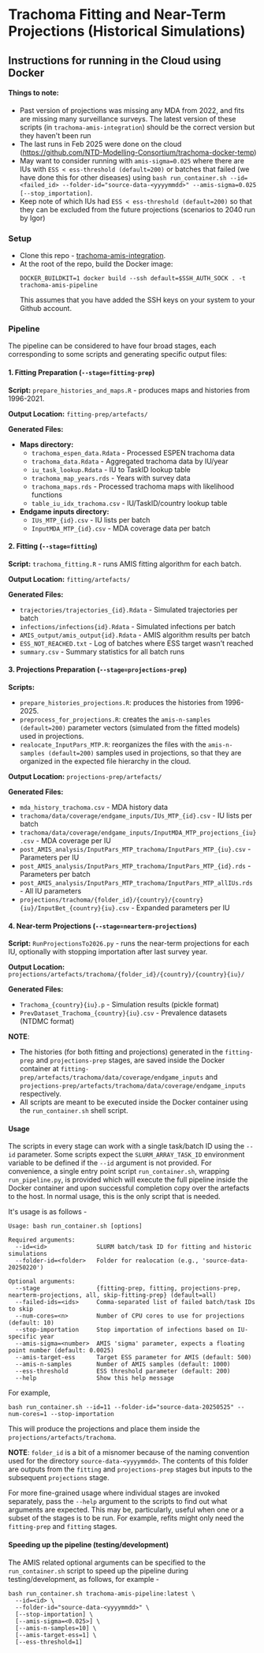 # Trachoma Fitting and Near-Term Projections (Historical Simulations)
## Instructions for running in the Cloud using Docker

#### Things to note:
- Past version of projections was missing any MDA from 2022, and fits are missing many surveillance surveys. The latest version of these scripts (in `trachoma-amis-integration`) should be the correct version but they haven't been run
- The last runs in Feb 2025 were done on the cloud (<https://github.com/NTD-Modelling-Consortium/trachoma-docker-temp>) 
- May want to consider running with `amis-sigma=0.025` where there are IUs with `ESS < ess-threshold (default=200)` or batches that failed (we have done this for other diseases) using `bash run_container.sh --id=<failed_id> --folder-id="source-data-<yyyymmdd>" --amis-sigma=0.025 [--stop_importation]`.
- Keep note of which IUs had `ESS < ess-threshold (default=200)` so that they can be excluded from the future projections (scenarios to 2040 run by Igor)

### Setup
- Clone this repo - [trachoma-amis-integration](https://github.com/NTD-Modelling-Consortium/trachoma-amis-integration).
- At the root of the repo, build the Docker image:
  ```shell
  DOCKER_BUILDKIT=1 docker build --ssh default=$SSH_AUTH_SOCK . -t trachoma-amis-pipeline
  ```
  This assumes that you have added the SSH keys on your system to your Github account.

### Pipeline
The pipeline can be considered to have four broad stages, each corresponding to some scripts and generating specific output files:

#### 1. **Fitting Preparation** (`--stage=fitting-prep`)
**Script:** `prepare_histories_and_maps.R` - produces maps and histories from 1996-2021.

**Output Location:** `fitting-prep/artefacts/`

**Generated Files:**
- **Maps directory:**
  - `trachoma_espen_data.Rdata` - Processed ESPEN trachoma data
  - `trachoma_data.Rdata` - Aggregated trachoma data by IU/year
  - `iu_task_lookup.Rdata` - IU to TaskID lookup table
  - `trachoma_map_years.rds` - Years with survey data
  - `trachoma_maps.rds` - Processed trachoma maps with likelihood functions
  - `table_iu_idx_trachoma.csv` - IU/TaskID/country lookup table
- **Endgame inputs directory:**
  - `IUs_MTP_{id}.csv` - IU lists per batch
  - `InputMDA_MTP_{id}.csv` - MDA coverage data per batch

#### 2. **Fitting** (`--stage=fitting`)
**Script:** `trachoma_fitting.R` - runs AMIS fitting algorithm for each batch.

**Output Location:** `fitting/artefacts/`

**Generated Files:**
- `trajectories/trajectories_{id}.Rdata` - Simulated trajectories per batch
- `infections/infections{id}.Rdata` - Simulated infections per batch
- `AMIS_output/amis_output{id}.Rdata` - AMIS algorithm results per batch
- `ESS_NOT_REACHED.txt` - Log of batches where ESS target wasn't reached
- `summary.csv` - Summary statistics for all batch runs

#### 3. **Projections Preparation** (`--stage=projections-prep`)
**Scripts:**
- `prepare_histories_projections.R`: produces the histories from 1996-2025.
- `preprocess_for_projections.R`: creates the `amis-n-samples (default=200)` parameter vectors (simulated from the fitted models) used in projections.
- `realocate_InputPars_MTP.R`: reorganizes the files with the `amis-n-samples (default=200)` samples used in projections, so that they are organized in the expected file hierarchy in the cloud.

**Output Location:** `projections-prep/artefacts/`

**Generated Files:**
- `mda_history_trachoma.csv` - MDA history data
- `trachoma/data/coverage/endgame_inputs/IUs_MTP_{id}.csv` - IU lists per batch
- `trachoma/data/coverage/endgame_inputs/InputMDA_MTP_projections_{iu}.csv` - MDA coverage per IU
- `post_AMIS_analysis/InputPars_MTP_trachoma/InputPars_MTP_{iu}.csv` - Parameters per IU
- `post_AMIS_analysis/InputPars_MTP_trachoma/InputPars_MTP_{id}.rds` - Parameters per batch
- `post_AMIS_analysis/InputPars_MTP_trachoma/InputPars_MTP_allIUs.rds` - All IU parameters
- `projections/trachoma/{folder_id}/{country}/{country}{iu}/InputBet_{country}{iu}.csv` - Expanded parameters per IU

#### 4. **Near-term Projections** (`--stage=nearterm-projections`)
**Script:** `RunProjectionsTo2026.py` - runs the near-term projections for each IU, optionally with stopping importation after last survey year.

**Output Location:** `projections/artefacts/trachoma/{folder_id}/{country}/{country}{iu}/`

**Generated Files:**
- `Trachoma_{country}{iu}.p` - Simulation results (pickle format)
- `PrevDataset_Trachoma_{country}{iu}.csv` - Prevalence datasets (NTDMC format)

**NOTE**:
- The histories (for both fitting and projections) generated in the `fitting-prep` and `projections-prep` stages, are saved inside the Docker container at `fitting-prep/artefacts/trachoma/data/coverage/endgame_inputs` and `projections-prep/artefacts/trachoma/data/coverage/endgame_inputs` respectively.
- All scripts are meant to be executed inside the Docker container using the `run_container.sh` shell script.

#### Usage
The scripts in every stage can work with a single task/batch ID using the `--id` parameter. Some scripts expect the `SLURM_ARRAY_TASK_ID` environment variable to be defined if the `--id` argument is not provided. For convenience, a single entry point script `run_container.sh`, wrapping `run_pipeline.py`, is provided which will execute the full pipeline inside the Docker container and upon successful completion copy over the artefacts to the host. In normal usage, this is the only script that is needed.

It's usage is as follows - 
```shell
Usage: bash run_container.sh [options]

Required arguments:
  --id=<id>              SLURM batch/task ID for fitting and historic simulations
  --folder-id=<folder>   Folder for realocation (e.g., 'source-data-20250220')

Optional arguments:
  --stage                {fitting-prep, fitting, projections-prep, nearterm-projections, all, skip-fitting-prep} (default=all)
  --failed-ids=<ids>     Comma-separated list of failed batch/task IDs to skip
  --num-cores=<n>        Number of CPU cores to use for projections (default: 10)
  --stop-importation     Stop importation of infections based on IU-specific year
  --amis-sigma=<number>  AMIS 'sigma' parameter, expects a floating point number (default: 0.0025)
  --amis-target-ess      Target ESS parameter for AMIS (default: 500)
  --amis-n-samples       Number of AMIS samples (default: 1000)
  --ess-threshold        ESS threshold parameter (default: 200)
  --help                 Show this help message
```
For example,

```shell
bash run_container.sh --id=11 --folder-id="source-data-20250525" --num-cores=1 --stop-importation
```

This will produce the projections and place them inside the `projections/artefacts/trachoma`.

**NOTE**: `folder_id` is a bit of a misnomer because of the naming convention used for the directory `source-data-<yyyymmdd>`. The contents of this folder are outputs from the `fitting` and `projections-prep` stages but inputs to the subsequent `projections` stage.

For more fine-grained usage where individual stages are invoked separately, pass the `--help` argument to the scripts to find out what arguments are expected. This may be, particularly, useful when one or a subset of the stages is to be run. For example, refits might only need the `fitting-prep` and `fitting` stages.

#### Speeding up the pipeline (testing/development)
The AMIS related optional arguments can be specified to the `run_container.sh` script to speed up the pipeline during testing/development, as follows, for example - 

```shell
bash run_container.sh trachoma-amis-pipeline:latest \
  --id=<id> \
  --folder-id="source-data-<yyyymmdd>" \
  [--stop-importation] \
  [--amis-sigma=<0.025>] \
  [--amis-n-samples=10] \
  [--amis-target-ess=1] \
  [--ess-threshold=1]
```

